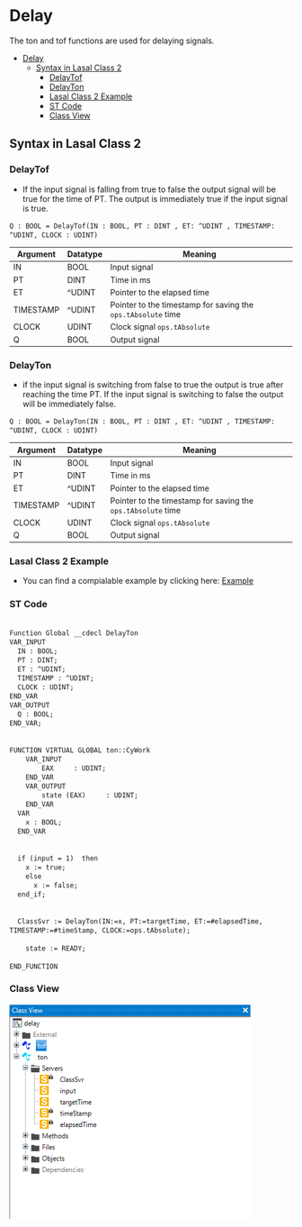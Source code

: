# Delay 
The ton and tof functions are used for delaying signals. 

- [Delay](#delay)
  - [Syntax in Lasal Class 2](#syntax-in-lasal-class-2)
    - [DelayTof](#delaytof)
    - [DelayTon](#delayton)
    - [Lasal Class 2 Example](#lasal-class-2-example)
    - [ST Code](#st-code)
    - [Class View](#class-view)

## Syntax in Lasal Class 2

### DelayTof
* If the input signal is falling from true to false the output signal will be true for the time of PT. The output is immediately true if the input signal is true.
```
Q : BOOL = DelayTof(IN : BOOL, PT : DINT , ET: ^UDINT , TIMESTAMP: ^UDINT, CLOCK : UDINT)
```

| Argument | Datatype | Meaning |
| ------------- | ------------- | ------------- |
| IN  | BOOL | Input signal |
| PT  | DINT | Time in ms |
| ET  | ^UDINT | Pointer to the elapsed time |
| TIMESTAMP  | ^UDINT | Pointer to the timestamp for saving the  ```ops.tAbsolute```  time|
| CLOCK  | UDINT | Clock signal ```ops.tAbsolute``` |
| Q  | BOOL | Output signal |

### DelayTon
* if the input signal is switching from false to true the output is true after reaching the time PT. If the input signal is switching to false the output will be immediately false.


```
Q : BOOL = DelayTon(IN : BOOL, PT : DINT , ET: ^UDINT , TIMESTAMP: ^UDINT, CLOCK : UDINT)
```

| Argument | Datatype | Meaning |
| ------------- | ------------- | ------------- |
| IN  | BOOL | Input signal |
| PT  | DINT | Time in ms |
| ET  | ^UDINT | Pointer to the elapsed time |
| TIMESTAMP  | ^UDINT | Pointer to the timestamp for saving the  ```ops.tAbsolute```  time|
| CLOCK  | UDINT | Clock signal ```ops.tAbsolute``` |
| Q  | BOOL | Output signal |



### Lasal Class 2 Example
* You can find a compialable example by clicking here: [Example](https://github.com/Jumag-Dampferzeuger-GmbH/SIGMATEK-Jumag-Utils-Examples/tree/main/delay)

### ST Code

```

Function Global __cdecl DelayTon
VAR_INPUT
  IN : BOOL;
  PT : DINT;
  ET : ^UDINT;
  TIMESTAMP : ^UDINT;
  CLOCK : UDINT;
END_VAR
VAR_OUTPUT
  Q : BOOL;
END_VAR;


FUNCTION VIRTUAL GLOBAL ton::CyWork
	VAR_INPUT
		EAX 	: UDINT;
	END_VAR
	VAR_OUTPUT
		state (EAX) 	: UDINT;
	END_VAR
  VAR
  	x : BOOL; 
  END_VAR


  if (input = 1)  then
    x := true; 
    else 
      x := false; 
  end_if;

  
  ClassSvr := DelayTon(IN:=x, PT:=targetTime, ET:=#elapsedTime, TIMESTAMP:=#timeStamp, CLOCK:=ops.tAbsolute);

	state := READY;

END_FUNCTION

```


### Class View
![alt text](img/image-12.png)
